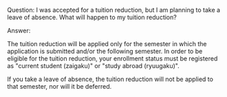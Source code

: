 Question: I was accepted for a tuition reduction, but I am planning to take a leave of absence. What will happen to my tuition reduction? 

Answer:

The tuition reduction will be applied only for the semester in which the application is submitted and/or the following semester. In order to be eligible for the tuition reduction, your enrollment status must be registered as "current student (zaigaku)" or "study abroad (ryuugaku)".

If you take a leave of absence, the tuition reduction will not be applied to that semester, nor will it be deferred.